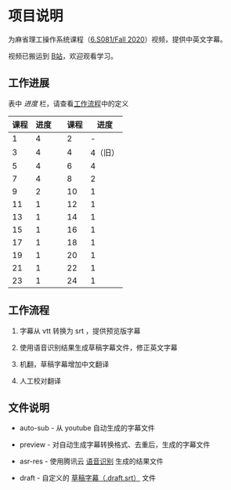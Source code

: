 # 项目说明

为麻省理工操作系统课程（[6.S081/Fall 2020](https://pdos.csail.mit.edu/6.828/2020/schedule.html)）视频，提供中英文字幕。

视频已搬运到 [B站](https://www.bilibili.com/video/BV19k4y1C7kA/)，欢迎观看学习。

## 工作进展

表中 *进度* 栏，请查看[工作流程](#工作流程)中的定义

| 课程 | 进度    |   | 课程 | 进度    |
| ---- | ---     | - | ---  | ---     |
| 1    | 4       |   | 2    | -       |
| 3    | 4       |   | 4    | 4（旧） |
| 5    | 4       |   | 6    | 4       |
| 7    | 4       |   | 8    | 2       |
| 9    | 2       |   | 10   | 1       |
| 11   | 1       |   | 12   | 1       |
| 13   | 1       |   | 14   | 1       |
| 15   | 1       |   | 16   | 1       |
| 17   | 1       |   | 18   | 1       |
| 19   | 1       |   | 20   | 1       |
| 21   | 1       |   | 22   | 1       |
| 23   | 1       |   | 24   | 1       |

## 工作流程

1. 字幕从 vtt 转换为 srt ，提供预览版字幕

2. 使用语音识别结果生成草稿字幕文件，修正英文字幕

3. 机翻，草稿字幕增加中文翻译

4. 人工校对翻译

## 文件说明

- auto-sub - 从 youtube 自动生成的字幕文件

- preview - 对自动生成字幕转换格式、去重后，生成的字幕文件

- asr-res - 使用腾讯云 [语音识别](https://cloud.tencent.com/document/product/1093/37139) 生成的结果文件

- draft - 自定义的 [草稿字幕（.draft.srt）](https://github.com/mayf09/subtitle-tools/blob/develop/draft.srt.md) 文件
